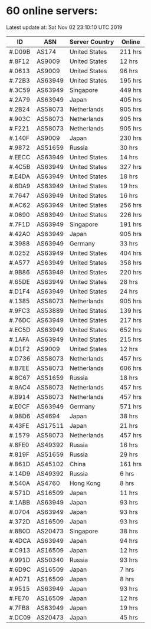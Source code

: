 # 60 online servers:

Latest update at: Sat Nov 02 23:10:10 UTC 2019

| ID | ASN | Server Country | Online |
| -- | --- | -------------- | ------ |
| #.D09B | AS174 | United States | 211 hrs |
| #.8F12 | AS9009 | United States | 12 hrs |
| #.0613 | AS9009 | United States | 96 hrs |
| #.72B3 | AS63949 | United States | 195 hrs |
| #.3C59 | AS63949 | Singapore | 449 hrs |
| #.2A79 | AS63949 | Japan | 405 hrs |
| #.2B24 | AS58073 | Netherlands | 905 hrs |
| #.903C | AS58073 | Netherlands | 905 hrs |
| #.F221 | AS58073 | Netherlands | 905 hrs |
| #.140F | AS9009 | Japan | 230 hrs |
| #.9872 | AS51659 | Russia | 30 hrs |
| #.EECC | AS63949 | United States | 14 hrs |
| #.4C5B | AS63949 | United States | 327 hrs |
| #.E4DA | AS63949 | United States | 18 hrs |
| #.6DA9 | AS63949 | United States | 19 hrs |
| #.7647 | AS63949 | United States | 16 hrs |
| #.AC62 | AS63949 | United States | 256 hrs |
| #.0690 | AS63949 | United States | 226 hrs |
| #.7F1D | AS63949 | Singapore | 191 hrs |
| #.42A0 | AS63949 | Japan | 905 hrs |
| #.3988 | AS63949 | Germany | 33 hrs |
| #.0252 | AS63949 | United States | 404 hrs |
| #.A577 | AS63949 | United States | 358 hrs |
| #.9B86 | AS63949 | United States | 220 hrs |
| #.65DE | AS63949 | United States | 28 hrs |
| #.D1F4 | AS63949 | United States | 24 hrs |
| #.1385 | AS58073 | Netherlands | 905 hrs |
| #.9FC3 | AS53889 | United States | 139 hrs |
| #.76DC | AS63949 | United States | 217 hrs |
| #.EC5D | AS63949 | United States | 652 hrs |
| #.1AFA | AS63949 | United States | 215 hrs |
| #.D1F2 | AS9009 | United States | 12 hrs |
| #.D736 | AS58073 | Netherlands | 457 hrs |
| #.B7EE | AS58073 | Netherlands | 606 hrs |
| #.8C67 | AS51659 | Russia | 18 hrs |
| #.9AC4 | AS58073 | Netherlands | 457 hrs |
| #.B914 | AS58073 | Netherlands | 457 hrs |
| #.E0CF | AS63949 | Germany | 571 hrs |
| #.98D6 | AS4694 | Japan | 38 hrs |
| #.43FE | AS17511 | Japan | 21 hrs |
| #.1579 | AS58073 | Netherlands | 457 hrs |
| #.8FE0 | AS49392 | Russia | 16 hrs |
| #.819F | AS51659 | Russia | 29 hrs |
| #.861D | AS45102 | China | 161 hrs |
| #.14D9 | AS49392 | Russia | 6 hrs |
| #.540A | AS4760 | Hong Kong | 8 hrs |
| #.571D | AS16509 | Japan | 11 hrs |
| #.1ABB | AS63949 | Japan | 93 hrs |
| #.0704 | AS63949 | Japan | 93 hrs |
| #.372D | AS16509 | Japan | 93 hrs |
| #.8B0D | AS20473 | Singapore | 38 hrs |
| #.4DCA | AS63949 | Japan | 94 hrs |
| #.C913 | AS16509 | Japan | 12 hrs |
| #.991D | AS50340 | Russia | 93 hrs |
| #.6D9C | AS16509 | Japan | 7 hrs |
| #.AD71 | AS16509 | Japan | 8 hrs |
| #.9515 | AS63949 | Japan | 93 hrs |
| #.FE70 | AS16509 | Japan | 12 hrs |
| #.7FB8 | AS63949 | Japan | 19 hrs |
| #.DC09 | AS20473 | Japan | 45 hrs |

